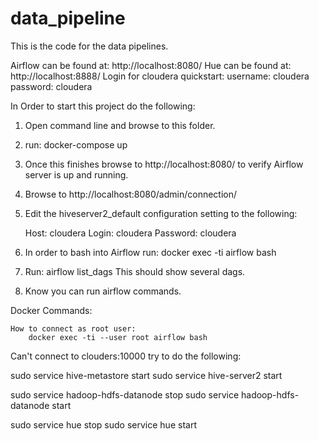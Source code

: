 # data_pipeline
This is the code for the data pipelines.

Airflow can be found at: http://localhost:8080/
Hue can be found at: http://localhost:8888/
Login for cloudera quickstart:
    username: cloudera
    password: cloudera

In Order to start this project do the following:

1) Open command line and browse to this folder.
2) run: docker-compose up
3) Once this finishes browse to http://localhost:8080/ to verify Airflow server is up and running.
4) Browse to http://localhost:8080/admin/connection/
5) Edit the hiveserver2_default configuration setting to the following:

    Host: cloudera
    Login: cloudera
    Password: cloudera

6) In order to bash into Airflow run: docker exec -ti airflow bash
7) Run: airflow list_dags
   This should show several dags.
8) Know you can run airflow commands.

Docker Commands:

    How to connect as root user:
        docker exec -ti --user root airflow bash


Can't connect to clouders:10000 try to do the following:

sudo service hive-metastore start
sudo service hive-server2 start

sudo service hadoop-hdfs-datanode stop
sudo service hadoop-hdfs-datanode start

sudo service hue stop
sudo service hue start
